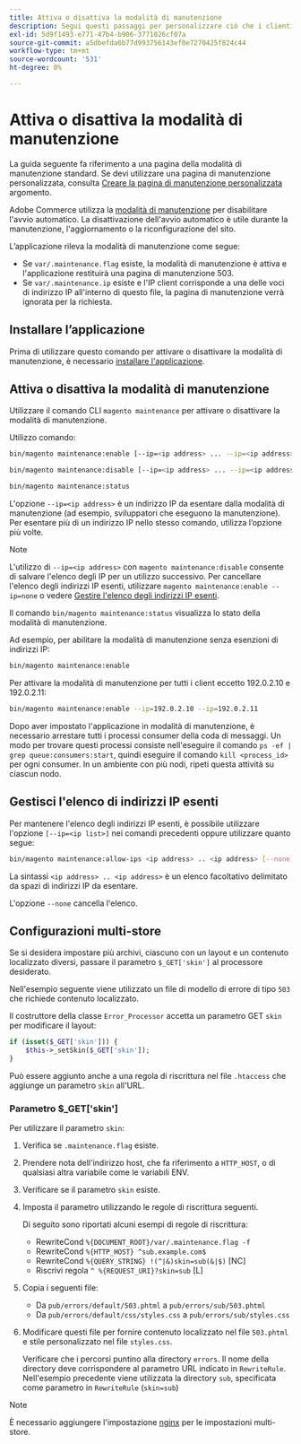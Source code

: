 ```yaml
---
title: Attiva o disattiva la modalità di manutenzione
description: Segui questi passaggi per personalizzare ciò che i clienti vedono quando l’implementazione di Adobe Commerce non è disponibile per la manutenzione.
exl-id: 5d9f1493-e771-47b4-b906-3771026cf07a
source-git-commit: a5dbefda6b77d993756143ef0e7270425f824c44
workflow-type: tm+mt
source-wordcount: '531'
ht-degree: 0%

---
```


# Attiva o disattiva la modalità di manutenzione

La guida seguente fa riferimento a una pagina della modalità di manutenzione standard. Se devi utilizzare una pagina di manutenzione personalizzata, consulta [Creare la pagina di manutenzione personalizzata](../../upgrade/troubleshooting/maintenance-mode-options.md) argomento.

Adobe Commerce utilizza la [modalità di manutenzione](../../configuration/bootstrap/application-modes.md#maintenance-mode) per disabilitare l&#39;avvio automatico. La disattivazione dell&#39;avvio automatico è utile durante la manutenzione, l&#39;aggiornamento o la riconfigurazione del sito.

L’applicazione rileva la modalità di manutenzione come segue:

* Se `var/.maintenance.flag` esiste, la modalità di manutenzione è attiva e l&#39;applicazione restituirà una pagina di manutenzione 503.
* Se `var/.maintenance.ip` esiste e l&#39;IP client corrisponde a una delle voci di indirizzo IP all&#39;interno di questo file, la pagina di manutenzione verrà ignorata per la richiesta.

## Installare l’applicazione

Prima di utilizzare questo comando per attivare o disattivare la modalità di manutenzione, è necessario [installare l&#39;applicazione](../advanced.md).

## Attiva o disattiva la modalità di manutenzione

Utilizzare il comando CLI `magento maintenance` per attivare o disattivare la modalità di manutenzione.

Utilizzo comando:

```bash
bin/magento maintenance:enable [--ip=<ip address> ... --ip=<ip address>] | [ip=none]
```

```bash
bin/magento maintenance:disable [--ip=<ip address> ... --ip=<ip address>] | [ip=none]
```

```bash
bin/magento maintenance:status
```

L&#39;opzione `--ip=<ip address>` è un indirizzo IP da esentare dalla modalità di manutenzione (ad esempio, sviluppatori che eseguono la manutenzione). Per esentare più di un indirizzo IP nello stesso comando, utilizza l’opzione più volte.

>[!NOTE]
>
>L&#39;utilizzo di `--ip=<ip address>` con `magento maintenance:disable` consente di salvare l&#39;elenco degli IP per un utilizzo successivo. Per cancellare l&#39;elenco degli indirizzi IP esenti, utilizzare `magento maintenance:enable --ip=none` o vedere [Gestire l&#39;elenco degli indirizzi IP esenti](#maintain-the-list-of-exempt-ip-addresses).

Il comando `bin/magento maintenance:status` visualizza lo stato della modalità di manutenzione.

Ad esempio, per abilitare la modalità di manutenzione senza esenzioni di indirizzi IP:

```bash
bin/magento maintenance:enable
```

Per attivare la modalità di manutenzione per tutti i client eccetto 192.0.2.10 e 192.0.2.11:

```bash
bin/magento maintenance:enable --ip=192.0.2.10 --ip=192.0.2.11
```

Dopo aver impostato l&#39;applicazione in modalità di manutenzione, è necessario arrestare tutti i processi consumer della coda di messaggi.
Un modo per trovare questi processi consiste nell&#39;eseguire il comando `ps -ef | grep queue:consumers:start`, quindi eseguire il comando `kill <process_id>` per ogni consumer. In un ambiente con più nodi, ripeti questa attività su ciascun nodo.

## Gestisci l&#39;elenco di indirizzi IP esenti

Per mantenere l&#39;elenco degli indirizzi IP esenti, è possibile utilizzare l&#39;opzione `[--ip=<ip list>]` nei comandi precedenti oppure utilizzare quanto segue:

```bash
bin/magento maintenance:allow-ips <ip address> .. <ip address> [--none]
```

La sintassi `<ip address> .. <ip address>` è un elenco facoltativo delimitato da spazi di indirizzi IP da esentare.

L&#39;opzione `--none` cancella l&#39;elenco.

## Configurazioni multi-store

<!-- To set up multiple stores, each with a different layout and localized content, create a skin for each and put it into `pub/errors/{name}` where `{name}` is the store code. To distinguish between stores and websites with the same instance, use `pub/errors/{type}-{name}` where `{type}` is either `store` or `website` and matches the `MAGE_RUN_TYPE` in your server configuration. Another option is to pass the `$_GET['skin']` parameter to the intended processor. This method requires a specific configuration on your server. -->
<!-- Replace the line below with the commented text after https://github.com/magento/magento2/pull/35095 is merged. -->

Se si desidera impostare più archivi, ciascuno con un layout e un contenuto localizzato diversi, passare il parametro `$_GET['skin']` al processore desiderato.

Nell&#39;esempio seguente viene utilizzato un file di modello di errore di tipo `503` che richiede contenuto localizzato.

Il costruttore della classe `Error_Processor` accetta un parametro GET `skin` per modificare il layout:

```php
if (isset($_GET['skin'])) {
    $this->_setSkin($_GET['skin']);
}
```

Può essere aggiunto anche a una regola di riscrittura nel file `.htaccess` che aggiunge un parametro `skin` all&#39;URL.

### Parametro $_GET[&#39;skin&#39;]

Per utilizzare il parametro `skin`:

1. Verifica se `.maintenance.flag` esiste.
1. Prendere nota dell&#39;indirizzo host, che fa riferimento a `HTTP_HOST`, o di qualsiasi altra variabile come le variabili ENV.
1. Verificare se il parametro `skin` esiste.
1. Imposta il parametro utilizzando le regole di riscrittura seguenti.

   Di seguito sono riportati alcuni esempi di regole di riscrittura:

   * RewriteCond `%{DOCUMENT_ROOT}/var/.maintenance.flag -f`
   * RewriteCond `%{HTTP_HOST} ^sub.example.com$`
   * RewriteCond `%{QUERY_STRING} !(^|&)skin=sub(&|$)` [NC]
   * Riscrivi regola `^ %{REQUEST_URI}?skin=sub` [L]

1. Copia i seguenti file:

   * Da `pub/errors/default/503.phtml` a `pub/errors/sub/503.phtml`
   * Da `pub/errors/default/css/styles.css` a `pub/errors/sub/styles.css`

1. Modificare questi file per fornire contenuto localizzato nel file `503.phtml` e stile personalizzato nel file `styles.css`.

   Verificare che i percorsi puntino alla directory `errors`. Il nome della directory deve corrispondere al parametro URL indicato in `RewriteRule`. Nell&#39;esempio precedente viene utilizzata la directory `sub`, specificata come parametro in `RewriteRule` (`skin=sub`)

>[!NOTE]
>
>È necessario aggiungere l&#39;impostazione [nginx](../../configuration/multi-sites/ms-nginx.md) per le impostazioni multi-store.
